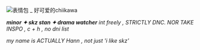 
![表情包 _ 好可爱的chiikawa](https://github.com/user-attachments/assets/7aa0d127-2e78-42bc-9ab7-cc7811d1df21)

***minor ✦ skz stan ✦ drama watcher*** *int freely , STRICTLY DNC. NOR TAKE INSPO , c + h , no dni list*

*my name is ACTUALLY Hann , not just 'i like skz'*
